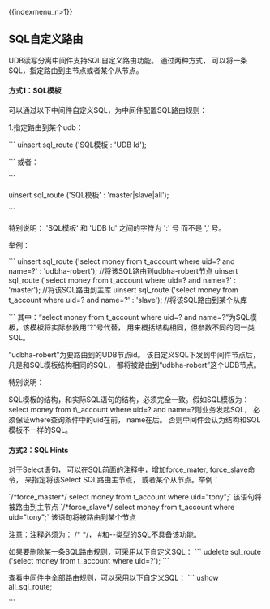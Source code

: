{{indexmenu_n>1}}

## SQL自定义路由

UDB读写分离中间件支持SQL自定义路由功能。 通过两种方式， 可以将一条SQL，指定路由到主节点或者某个从节点。

#### 方式1：SQL模板

可以通过以下中间件自定义SQL，为中间件配置SQL路由规则：

1.指定路由到某个udb：

\`\`\` uinsert sql\_route ('SQL模板': 'UDB Id');

\`\`\` 或者：

\`\`\`

uinsert sql\_route ('SQL模板' : 'master|slave|all');

\`\`\`

特别说明： 'SQL模板' 和 'UDB Id' 之间的字符为 ':' 号 而不是 ',' 号。

举例：

\`\`\` uinsert sql\_route ('select money from t\_account where uid=? and
name=?' : 'udbha-robert'); //将该SQL路由到udbha-robert节点 uinsert sql\_route
('select money from t\_account where uid=? and name=?' : 'master');
//将该SQL路由到主库 uinsert sql\_route ('select money from t\_account where
uid=? and name=?' : 'slave'); //将该SQL路由到某个从库

\`\`\` 其中：“select money from t\_account where uid=? and
name=?”为SQL模板，该模板将实际参数用“?”号代替， 用来概括结构相同，但参数不同的同一类SQL。

“udbha-robert”为要路由到的UDB节点id。 该自定义SQL下发到中间件节点后， 凡是和SQL模板结构相同的SQL，
都将被路由到“udbha-robert”这个UDB节点。

特别说明：

SQL模板的结构，和实际SQL语句的结构，必须完全一致。假如SQL模板为：select money from t\\\_account
where uid=? and name=?则业务发起SQL， 必须保证where查询条件中的uid在前， name在后。
否则中间件会认为结构和SQL模板不一样的SQL。

#### 方式2：SQL Hints

对于Select语句， 可以在SQL前面的注释中，增加force\_mater, force\_slave命令， 来指定将该Select
SQL路由主节点， 或者某个从节点。举例：

\`/\*force\_master\*/ select money from t\_account where uid="tony";\`
该语句将被路由到主节点 \`/\*force\_slave\*/ select money from t\_account where
uid="tony";\` 该语句将被路由到某个节点

注意：注释必须为： /\* \*/， \#和--类型的SQL不具备该功能。

如果要删除某一条SQL路由规则，可采用以下自定义SQL： \`\`\` udelete sql\_route ('select money
from t\_account where uid=?'); \`\`\`

查看中间件中全部路由规则，可以采用以下自定义SQL： \`\`\` ushow all\_sql\_route;

\`\`\`
